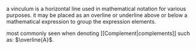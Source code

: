 a vinculum is a horizontal line used in mathematical notation for various purposes. it may be placed as an overline or underline above or below a mathematical expression to group the expression elements.

most commonly seen when denoting [[Complement|complements]] such as: $\overline{A}$.